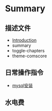 # Summary

## 描述文件

* [Introduction](README.md)
* summary
* toggle-chapters
* theme-comscore

## 日常操作指令

* [mysql安装](/docs/oper/canal/mysql.md)

## 水电费



